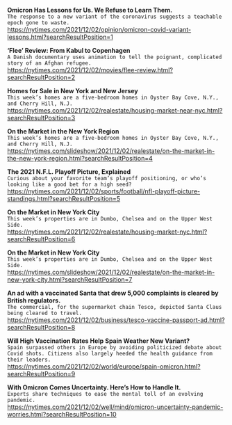 **Omicron Has Lessons for Us. We Refuse to Learn Them.**\
`The response to a new variant of the coronavirus suggests a teachable epoch gone to waste.`\
https://nytimes.com/2021/12/02/opinion/omicron-covid-variant-lessons.html?searchResultPosition=1

**‘Flee’ Review: From Kabul to Copenhagen**\
`A Danish documentary uses animation to tell the poignant, complicated story of an Afghan refugee.`\
https://nytimes.com/2021/12/02/movies/flee-review.html?searchResultPosition=2

**Homes for Sale in New York and New Jersey**\
`This week’s homes are a five-bedroom homes in Oyster Bay Cove, N.Y., and Cherry Hill, N.J.`\
https://nytimes.com/2021/12/02/realestate/housing-market-near-nyc.html?searchResultPosition=3

**On the Market in the New York Region**\
`This week’s homes are a five-bedroom homes in Oyster Bay Cove, N.Y., and Cherry Hill, N.J.`\
https://nytimes.com/slideshow/2021/12/02/realestate/on-the-market-in-the-new-york-region.html?searchResultPosition=4

**The 2021 N.F.L. Playoff Picture, Explained**\
`Curious about your favorite team’s playoff positioning, or who’s looking like a good bet for a high seed?`\
https://nytimes.com/2021/12/02/sports/football/nfl-playoff-picture-standings.html?searchResultPosition=5

**On the Market in New York City**\
`This week’s properties are in Dumbo, Chelsea and on the Upper West Side.`\
https://nytimes.com/2021/12/02/realestate/housing-market-nyc.html?searchResultPosition=6

**On the Market in New York City**\
`This week’s properties are in Dumbo, Chelsea and on the Upper West Side.`\
https://nytimes.com/slideshow/2021/12/02/realestate/on-the-market-in-new-york-city.html?searchResultPosition=7

**An ad with a vaccinated Santa that drew 5,000 complaints is cleared by British regulators.**\
`The commercial, for the supermarket chain Tesco, depicted Santa Claus being cleared to travel.`\
https://nytimes.com/2021/12/02/business/tesco-vaccine-passport-ad.html?searchResultPosition=8

**Will High Vaccination Rates Help Spain Weather New Variant?**\
`Spain surpassed others in Europe by avoiding politicized debate about Covid shots. Citizens also largely heeded the health guidance from their leaders.`\
https://nytimes.com/2021/12/02/world/europe/spain-omicron.html?searchResultPosition=9

**With Omicron Comes Uncertainty. Here’s How to Handle It.**\
`Experts share techniques to ease the mental toll of an evolving pandemic.`\
https://nytimes.com/2021/12/02/well/mind/omicron-uncertainty-pandemic-worries.html?searchResultPosition=10

